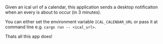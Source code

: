 Given an ical url of a calendar, this application sends a desktop notificaiton
when an every is about to occur (in 3 minutes).

You can either set the environment variable `ICAL_CALENDAR_URL` or pass it at
command line e.g. `cargo run -- <ical_url>`.

Thats all this app does!
